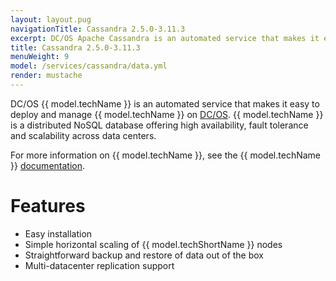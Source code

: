 ```yaml
---
layout: layout.pug
navigationTitle: Cassandra 2.5.0-3.11.3
excerpt: DC/OS Apache Cassandra is an automated service that makes it easy to deploy and manage Apache Cassandra on DC/OS.
title: Cassandra 2.5.0-3.11.3
menuWeight: 9
model: /services/cassandra/data.yml
render: mustache
---
```


DC/OS {{ model.techName }} is an automated service that makes it easy to deploy and manage {{ model.techName }} on [DC/OS](https://mesosphere.com/product/). {{ model.techName }} is a distributed NoSQL database offering high availability, fault tolerance and scalability across data centers.

For more information on {{ model.techName }}, see the {{ model.techName }} [documentation](http://cassandra.apache.org/doc/latest/).

# Features

*   Easy installation
*   Simple horizontal scaling of {{ model.techShortName }} nodes
*   Straightforward backup and restore of data out of the box
*   Multi-datacenter replication support
